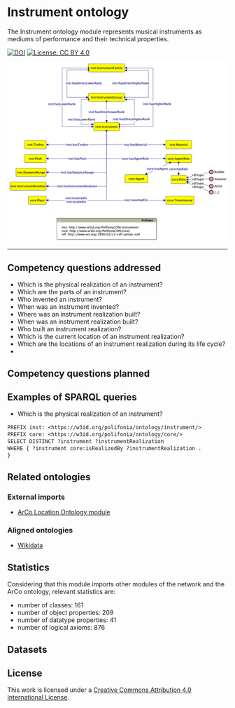 # Instrument ontology
The Instrument ontology module represents musical instruments as mediums of performance and their technical properties.

[![DOI](https://zenodo.org/badge/372536364.svg)](https://zenodo.org/badge/latestdoi/372536364)
[![License: CC BY 4.0](https://img.shields.io/badge/License-CC_BY_4.0-lightgrey.svg)](https://creativecommons.org/licenses/by/4.0/)

![instrument module diagram](diagrams/instrument-diagram.png)

---

## Competency questions addressed
- Which is the physical realization of an instrument?
- Which are the parts of an instrument?
- Who invented an instrument?
- When was an instrument invented?
- Where was an instrument realization built?
- When was an instrument realization built?
- Who built an instrument realization?
- Which is the current location of an instrument realization?
- Which are the locations of an instrument realization during its life cycle?
- 

## Competency questions planned


## Examples of SPARQL queries
- Which is the physical realization of an instrument?
```
PREFIX inst: <https://w3id.org/polifonia/ontology/instrument/>
PREFIX core: <https://w3id.org/polifonia/ontology/core/>
SELECT DISTINCT ?instrument ?instrumentRealization
WHERE { ?instrument core:isRealizedBy ?instrumentRealization .
}
```

## Related ontologies

### External imports
- [ArCo Location Ontology module](https://w3id.org/arco/ontology/location)

### Aligned ontologies
- [Wikidata](link)

## Statistics
Considering that this module imports other modules of the network and the ArCo ontology, relevant statistics are: 
- number of classes: 161 
- number of object properties: 209
- number of datatype properties: 41
- number of logical axioms: 876

## Datasets


## License

This work is licensed under a
[Creative Commons Attribution 4.0 International License][cc-by].


[cc-by]: http://creativecommons.org/licenses/by/4.0/
